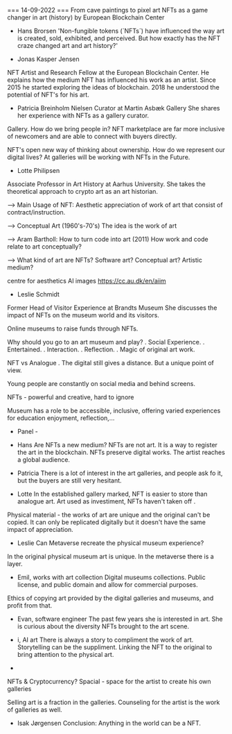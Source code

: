 === 14-09-2022 ===
From cave paintings to pixel art 
NFTs as a game changer in art (history)
by European Blockchain Center

- Hans Brorsen
'Non-fungible tokens (`NFTs´) have influenced the way art is created, sold, exhibited, and perceived. But how exactly has the NFT craze changed art and art history?'



- Jonas Kasper Jensen

NFT Artist and Research Fellow at the European Blockchain Center.
He explains how the medium NFT has influenced his work as an artist.
Since 2015 he started exploring the ideas of blockchain.
2018 he understood the potential of NFT's for his art.


- Patricia Breinholm Nielsen
Curator at Martin Asbæk Gallery
She shares her experience with NFTs as a gallery curator.

Gallery. How do we bring people in?
NFT marketplace are far more inclusive of newcomers and are able to connect with buyers directly.

NFT's open new way of thinking about ownership.
How do we represent our digital lives?
At galleries will be working with NFTs in the Future.


- Lotte Philipsen

Associate Professor in Art History at Aarhus University.
She takes the theoretical approach to crypto art as an art historian. 

--> Main Usage of NFT:
Aesthetic appreciation of work of art that consist of contract/instruction.

--> Conceptual Art (1960's-70's)
The idea is the work of art

--> Aram Bartholl: How to turn code into art (2011)
How work and code relate to art conceptually?

--> What kind of art are NFTs?
Software art?
Conceptual art?
Artistic medium?

centre for aesthetics AI images
https://cc.au.dk/en/aiim


- Leslie Schmidt

Former Head of Visitor Experience at Brandts Museum
She discusses the impact of NFTs on the museum world and its visitors.

Online museums to raise funds through NFTs.

Why should you go to an art museum and play?
. Social Experience.
. Entertained.
. Interaction.
. Reflection.
. Magic of original art work.

NFT vs Analogue
. The digital still gives a distance. But a unique point of view.

Young people are constantly on social media and behind screens.

NFTs - powerful and creative, hard to ignore

Museum has a role to be accessible, inclusive, offering varied experiences for education enjoyment, reflection,...


- Panel -

- Hans
Are NFTs a new medium?
NFTs are not art. It is a way to register the art in the blockchain.
NFTs preserve digital works.
The artist reaches a global audience.

- Patricia
There is a lot of interest in the art galleries, and people ask fo it, but the buyers are still very hesitant.

- Lotte
In the established gallery marked, NFT is easier to store than analogue art. Art used as investiment, NFTs haven't taken off .

Physical material - the works of art are unique and the original can't be copied. It can only be replicated digitally but it doesn't have the same impact of appreciation.

- Leslie
Can Metaverse recreate the physical museum experience?

In the original physical museum art is unique.
In the metaverse there is a layer.


- Emil, works with art collection
Digital museums collections.
Public license, and public domain and allow for commercial purposes.

Ethics of copying art provided by the digital galleries and museums, and profit from that.

- Evan, software engineer
The past few years she is interested in art.
She is curious about the diversity NFTs brought to the art scene.


- i, AI art
There is always a story to compliment the work of art.
Storytelling can be the suppliment.
Linking the NFT to the original to bring attention to the physical art.

-
NFTs & Cryptocurrency?
Spacial - space for the artist to create his own galleries

Selling art is a fraction in the galleries.
Counseling for the artist is the work of galleries as well.

- Isak Jørgensen
Conclusion: Anything in the world can be a NFT.

